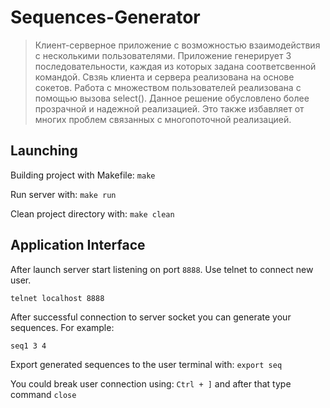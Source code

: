 # Sequences-Generator
>Клиент-серверное приложение с возможностью взаимодействия с несколькими пользователями. 
Приложение генерирует 3 последовательности, каждая из которых задана соответсвенной командой. Свзяь клиента и сервера реализована на основе сокетов. 
Работа с множеством пользователей реализована с помощью вызова select(). Данное решение обусловлено более прозрачной и надежной
реализацией. Это также избавляет от многих проблем связанных с многопоточной реализацией.

## Launching 
Building project with Makefile:
`make`

Run server with: `make run`

Clean project directory with: `make clean`

## Application Interface

After launch server start listening on port `8888`. Use telnet to connect new user.

`telnet localhost 8888`

After successful connection to server socket you can generate your sequences. For example:

`seq1 3 4`

Export generated sequences to the user terminal with: `export seq`

You could break user connection using: `Ctrl + ]` and after that type command `close`